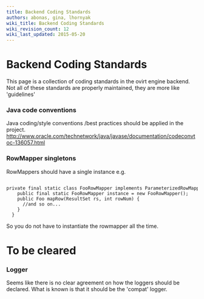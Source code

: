 ```yaml
---
title: Backend Coding Standards
authors: abonas, gina, lhornyak
wiki_title: Backend Coding Standards
wiki_revision_count: 12
wiki_last_updated: 2015-05-20
---
```


# Backend Coding Standards

This page is a collection of coding standards in the ovirt engine backend. Not all of these standards are properly maintained, they are more like 'guidelines'

### Java code conventions

Java coding/style conventions /best practices should be applied in the project. <http://www.oracle.com/technetwork/java/javase/documentation/codeconvtoc-136057.html>

### RowMapper singletons

RowMappers should have a single instance e.g.

      private final static class FooRowMapper implements ParameterizedRowMapper`<Foo>` {
        public final static FooRowMapper instance = new FooRowMapper();
        public Foo mapRow(ResultSet rs, int rowNum) {
          //and so on...
        }
      }

So you do not have to instantiate the rowmapper all the time.

# To be cleared

### Logger

Seems like there is no clear agreement on how the loggers should be declared. What is known is that it should be the 'compat' logger.
